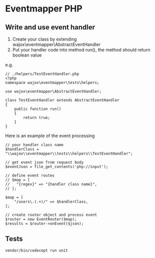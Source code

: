 # Eventmapper PHP

## Write and use event handler
1. Create your class by extending wajox\eventmapper\AbstractEventHandler
2. Put your handler code into method run(), the method should return boolean value

e.g.
```
// ./helpers/TestEventHandler.php
<?php
namespace wajox\eventmapper\tests\helpers;

use wajox\eventmapper\AbstractEventHandler;

class TestEventHandler extends AbstractEventHandler
{
    public function run()
    {
        return true;
    }
}
```
Here is an example of the event processing

```
// your handler class name
$handlerClass = "\\wajox\\eventmapper\\tests\\helpers\\TestEventHandler";

// get event json from request body
$eventJson = file_get_contents('php://input');

// define event routes
// $map = [
//   "{regex}" => "{handler class name}",
// ];

$map = [
    "/users\.(.+)/" => $handlerClass,
];

// create router object and process event
$router = new EventRouter($map);
$results = $router->onEvent($json);
```

## Tests
```
vendor/bin/codecept run unit
```